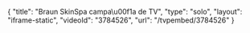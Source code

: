{
    "title": "Braun SkinSpa campa\u00f1a de TV",
    "type": "solo",
    "layout": "iframe-static",
    "videoId": "3784526",
    "url": "\/tvpembed\/3784526"
}